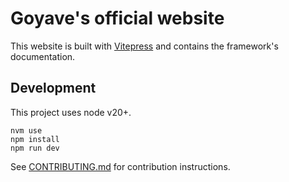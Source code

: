 # Goyave's official website

This website is built with [Vitepress](https://vitepress.dev/) and contains the framework's documentation.

## Development

This project uses node v20+.

```
nvm use
npm install
npm run dev
```

See [CONTRIBUTING.md](.github/CONTRIBUTING.md) for contribution instructions.